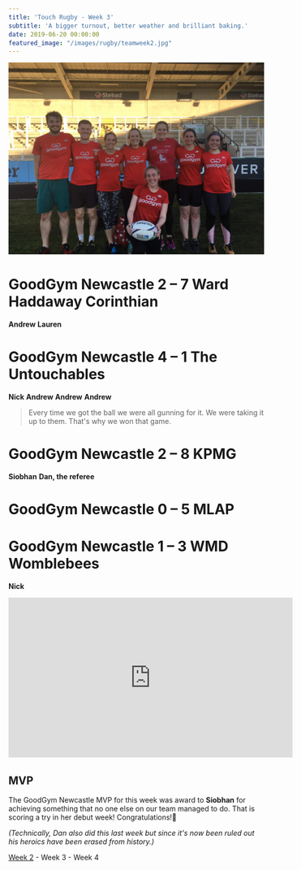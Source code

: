 ```yaml
---
title: 'Touch Rugby - Week 3'
subtitle: 'A bigger turnout, better weather and brilliant baking.'
date: 2019-06-20 00:00:00
featured_image: "/images/rugby/teamweek2.jpg"
---
```



<img style = 'width:540px; height: auto' src="/images/rugby/teamweek3.jpeg">


# GoodGym Newcastle 2 – 7 Ward Haddaway Corinthian
**Andrew**
**Lauren**


# GoodGym Newcastle 4 – 1 The Untouchables
**Nick** 
**Andrew**
**Andrew**
**Andrew**

> Every time we got the ball we were all gunning for it. We were taking it up to them. That's why we won that game. 
 
# GoodGym Newcastle 2 – 8 KPMG
**Siobhan**
**Dan, the referee**

# GoodGym Newcastle 0 – 5 MLAP

# GoodGym Newcastle 1 – 3 WMD Womblebees
**Nick**

<iframe width="560" height="315"
src="https://www.youtube.com/embed/4XWx2GBr2_k" 
frameborder="0" 
allow="accelerometer; autoplay; encrypted-media; gyroscope; picture-in-picture" 
allowfullscreen></iframe>

## MVP

The GoodGym Newcastle MVP for this week was award to **Siobhan** for achieving something that no one else on our team managed to do. That is scoring a try in her debut week! Congratulations!🎉


*(Technically, Dan also did this last week but since it's now been ruled out his heroics have been erased from history.)*


[Week 2](/project/2019-06-05-rugby2) - Week 3 - Week 4